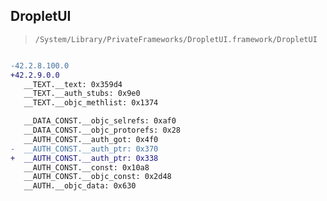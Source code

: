 ## DropletUI

> `/System/Library/PrivateFrameworks/DropletUI.framework/DropletUI`

```diff

-42.2.8.100.0
+42.2.9.0.0
   __TEXT.__text: 0x359d4
   __TEXT.__auth_stubs: 0x9e0
   __TEXT.__objc_methlist: 0x1374

   __DATA_CONST.__objc_selrefs: 0xaf0
   __DATA_CONST.__objc_protorefs: 0x28
   __AUTH_CONST.__auth_got: 0x4f0
-  __AUTH_CONST.__auth_ptr: 0x370
+  __AUTH_CONST.__auth_ptr: 0x338
   __AUTH_CONST.__const: 0x10a8
   __AUTH_CONST.__objc_const: 0x2d48
   __AUTH.__objc_data: 0x630

```
